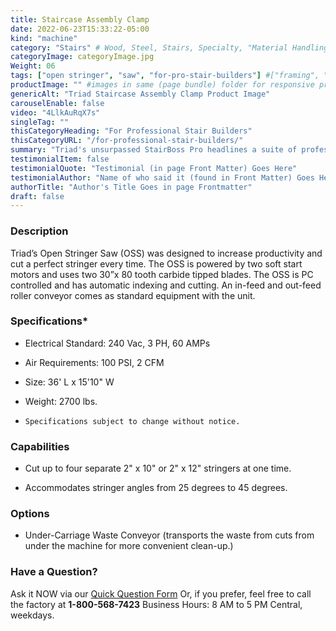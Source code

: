 ```yaml
---
title: Staircase Assembly Clamp
date: 2022-06-23T15:33:22-05:00
kind: "machine"
category: "Stairs" # Wood, Steel, Stairs, Specialty, "Material Handling"
categoryImage: categoryImage.jpg
Weight: 06
tags: ["open stringer", "saw", "for-pro-stair-builders"] #["framing", "table", "mobile", "stick-builder" "shed-builder"]
productImage: "" #images in same (page bundle) folder for responsive processing
genericAlt: "Triad Staircase Assembly Clamp Product Image"
carouselEnable: false
video: "4LlkAuRqX7s"
singleTag: ""
thisCategoryHeading: "For Professional Stair Builders"
thisCategoryURL: "/for-professional-stair-builders/"
summary: "Triad's unsurpassed StairBoss Pro headlines a suite of professional stair machines that are successfully powering Pro Stair Shops all across North America."
testimonialItem: false
testimonialQuote: "Testimonial (in page Front Matter) Goes Here"
testimonialAuthor: "Name of who said it (found in Front Matter) Goes Here"
authorTitle: "Author's Title Goes in page Frontmatter"
draft: false
---
```


### Description

Triad’s Open Stringer Saw (OSS) was designed to increase productivity and cut a perfect stringer every time. The OSS is powered by two soft start motors and uses two 30”x 80 tooth carbide tipped blades. The OSS is PC controlled and has automatic indexing and cutting. An in-feed and out-feed roller conveyor comes as standard equipment with the unit.

### Specifications*

- Electrical Standard: 240 Vac, 3 PH, 60 AMPs

- Air Requirements: 100 PSI, 2 CFM

- Size: 36' L x 15'10" W

- Weight: 2700 lbs.

- `Specifications subject to change without notice.`

### Capabilities

- Cut up to four separate 2" x 10" or 2" x 12" stringers at one time.

- Accommodates stringer angles from 25 degrees to 45 degrees.

### Options

- Under-Carriage Waste Conveyor (transports the waste from cuts from under the machine for more convenient clean-up.)

### Have a Question?

Ask it NOW via our [Quick Question Form](#qq)
Or, if you prefer, feel free to call the factory at **1-800-568-7423** Business Hours: 8 AM to 5 PM Central, weekdays.
